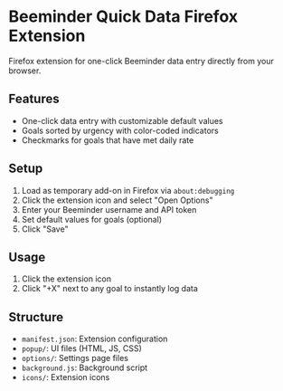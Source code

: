 # Beeminder Quick Data Firefox Extension

Firefox extension for one-click Beeminder data entry directly from your browser.

## Features

- One-click data entry with customizable default values
- Goals sorted by urgency with color-coded indicators
- Checkmarks for goals that have met daily rate

## Setup

1. Load as temporary add-on in Firefox via `about:debugging`
2. Click the extension icon and select "Open Options"
3. Enter your Beeminder username and API token
4. Set default values for goals (optional)
5. Click "Save"

## Usage

1. Click the extension icon
2. Click "+X" next to any goal to instantly log data

## Structure

- `manifest.json`: Extension configuration
- `popup/`: UI files (HTML, JS, CSS)
- `options/`: Settings page files
- `background.js`: Background script
- `icons/`: Extension icons
